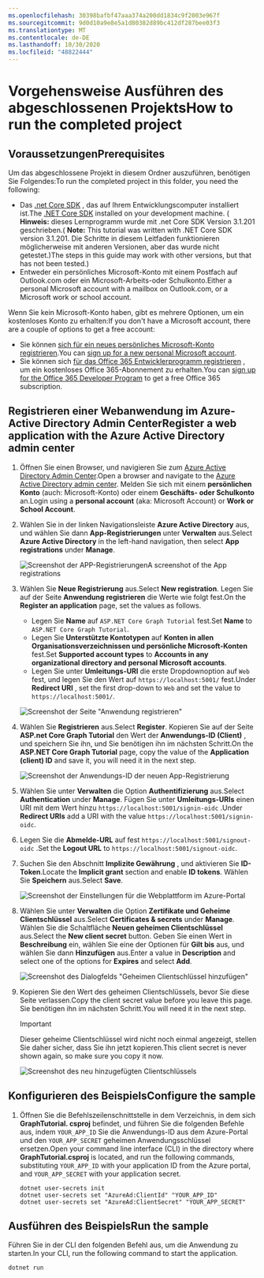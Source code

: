 ```yaml
---
ms.openlocfilehash: 30398bafbf47aaa374a200dd1834c9f2003e967f
ms.sourcegitcommit: 9d0d10a9e8e5a1d80382d89bc412df287bee03f3
ms.translationtype: MT
ms.contentlocale: de-DE
ms.lasthandoff: 10/30/2020
ms.locfileid: "48822444"
---
```

# <a name="how-to-run-the-completed-project"></a><span data-ttu-id="d47e0-101">Vorgehensweise Ausführen des abgeschlossenen Projekts</span><span class="sxs-lookup"><span data-stu-id="d47e0-101">How to run the completed project</span></span>

## <a name="prerequisites"></a><span data-ttu-id="d47e0-102">Voraussetzungen</span><span class="sxs-lookup"><span data-stu-id="d47e0-102">Prerequisites</span></span>

<span data-ttu-id="d47e0-103">Um das abgeschlossene Projekt in diesem Ordner auszuführen, benötigen Sie Folgendes:</span><span class="sxs-lookup"><span data-stu-id="d47e0-103">To run the completed project in this folder, you need the following:</span></span>

- <span data-ttu-id="d47e0-104">Das [.net Core SDK](https://dotnet.microsoft.com/download) , das auf Ihrem Entwicklungscomputer installiert ist.</span><span class="sxs-lookup"><span data-stu-id="d47e0-104">The [.NET Core SDK](https://dotnet.microsoft.com/download) installed on your development machine.</span></span> <span data-ttu-id="d47e0-105">( **Hinweis:** dieses Lernprogramm wurde mit .net Core SDK Version 3.1.201 geschrieben.</span><span class="sxs-lookup"><span data-stu-id="d47e0-105">( **Note:** This tutorial was written with .NET Core SDK version 3.1.201.</span></span> <span data-ttu-id="d47e0-106">Die Schritte in diesem Leitfaden funktionieren möglicherweise mit anderen Versionen, aber das wurde nicht getestet.)</span><span class="sxs-lookup"><span data-stu-id="d47e0-106">The steps in this guide may work with other versions, but that has not been tested.)</span></span>
- <span data-ttu-id="d47e0-107">Entweder ein persönliches Microsoft-Konto mit einem Postfach auf Outlook.com oder ein Microsoft-Arbeits-oder Schulkonto.</span><span class="sxs-lookup"><span data-stu-id="d47e0-107">Either a personal Microsoft account with a mailbox on Outlook.com, or a Microsoft work or school account.</span></span>

<span data-ttu-id="d47e0-108">Wenn Sie kein Microsoft-Konto haben, gibt es mehrere Optionen, um ein kostenloses Konto zu erhalten:</span><span class="sxs-lookup"><span data-stu-id="d47e0-108">If you don't have a Microsoft account, there are a couple of options to get a free account:</span></span>

- <span data-ttu-id="d47e0-109">Sie können [sich für ein neues persönliches Microsoft-Konto registrieren](https://signup.live.com/signup?wa=wsignin1.0&rpsnv=12&ct=1454618383&rver=6.4.6456.0&wp=MBI_SSL_SHARED&wreply=https://mail.live.com/default.aspx&id=64855&cbcxt=mai&bk=1454618383&uiflavor=web&uaid=b213a65b4fdc484382b6622b3ecaa547&mkt=E-US&lc=1033&lic=1).</span><span class="sxs-lookup"><span data-stu-id="d47e0-109">You can [sign up for a new personal Microsoft account](https://signup.live.com/signup?wa=wsignin1.0&rpsnv=12&ct=1454618383&rver=6.4.6456.0&wp=MBI_SSL_SHARED&wreply=https://mail.live.com/default.aspx&id=64855&cbcxt=mai&bk=1454618383&uiflavor=web&uaid=b213a65b4fdc484382b6622b3ecaa547&mkt=E-US&lc=1033&lic=1).</span></span>
- <span data-ttu-id="d47e0-110">Sie können sich [für das Office 365 Entwicklerprogramm registrieren](https://developer.microsoft.com/office/dev-program) , um ein kostenloses Office 365-Abonnement zu erhalten.</span><span class="sxs-lookup"><span data-stu-id="d47e0-110">You can [sign up for the Office 365 Developer Program](https://developer.microsoft.com/office/dev-program) to get a free Office 365 subscription.</span></span>

## <a name="register-a-web-application-with-the-azure-active-directory-admin-center"></a><span data-ttu-id="d47e0-111">Registrieren einer Webanwendung im Azure-Active Directory Admin Center</span><span class="sxs-lookup"><span data-stu-id="d47e0-111">Register a web application with the Azure Active Directory admin center</span></span>

1. <span data-ttu-id="d47e0-112">Öffnen Sie einen Browser, und navigieren Sie zum [Azure Active Directory Admin Center](https://aad.portal.azure.com).</span><span class="sxs-lookup"><span data-stu-id="d47e0-112">Open a browser and navigate to the [Azure Active Directory admin center](https://aad.portal.azure.com).</span></span> <span data-ttu-id="d47e0-113">Melden Sie sich mit einem **persönlichen Konto** (auch: Microsoft-Konto) oder einem **Geschäfts- oder Schulkonto** an.</span><span class="sxs-lookup"><span data-stu-id="d47e0-113">Login using a **personal account** (aka: Microsoft Account) or **Work or School Account**.</span></span>

1. <span data-ttu-id="d47e0-114">Wählen Sie in der linken Navigationsleiste **Azure Active Directory** aus, und wählen Sie dann **App-Registrierungen** unter **Verwalten** aus.</span><span class="sxs-lookup"><span data-stu-id="d47e0-114">Select **Azure Active Directory** in the left-hand navigation, then select **App registrations** under **Manage**.</span></span>

    ![<span data-ttu-id="d47e0-115">Screenshot der APP-Registrierungen</span><span class="sxs-lookup"><span data-stu-id="d47e0-115">A screenshot of the App registrations</span></span> ](../tutorial/images/aad-portal-app-registrations.png)

1. <span data-ttu-id="d47e0-116">Wählen Sie **Neue Registrierung** aus.</span><span class="sxs-lookup"><span data-stu-id="d47e0-116">Select **New registration**.</span></span> <span data-ttu-id="d47e0-117">Legen Sie auf der Seite **Anwendung registrieren** die Werte wie folgt fest.</span><span class="sxs-lookup"><span data-stu-id="d47e0-117">On the **Register an application** page, set the values as follows.</span></span>

    - <span data-ttu-id="d47e0-118">Legen Sie **Name** auf `ASP.NET Core Graph Tutorial` fest.</span><span class="sxs-lookup"><span data-stu-id="d47e0-118">Set **Name** to `ASP.NET Core Graph Tutorial`.</span></span>
    - <span data-ttu-id="d47e0-119">Legen Sie **Unterstützte Kontotypen** auf **Konten in allen Organisationsverzeichnissen und persönliche Microsoft-Konten** fest.</span><span class="sxs-lookup"><span data-stu-id="d47e0-119">Set **Supported account types** to **Accounts in any organizational directory and personal Microsoft accounts**.</span></span>
    - <span data-ttu-id="d47e0-120">Legen Sie unter **Umleitungs-URI** die erste Dropdownoption auf `Web` fest, und legen Sie den Wert auf `https://localhost:5001/` fest.</span><span class="sxs-lookup"><span data-stu-id="d47e0-120">Under **Redirect URI** , set the first drop-down to `Web` and set the value to `https://localhost:5001/`.</span></span>

    ![Screenshot der Seite "Anwendung registrieren"](../tutorial/images/aad-register-an-app.png)

1. <span data-ttu-id="d47e0-122">Wählen Sie **Registrieren** aus.</span><span class="sxs-lookup"><span data-stu-id="d47e0-122">Select **Register**.</span></span> <span data-ttu-id="d47e0-123">Kopieren Sie auf der Seite **ASP.net Core Graph Tutorial** den Wert der **Anwendungs-ID (Client)** , und speichern Sie ihn, und Sie benötigen ihn im nächsten Schritt.</span><span class="sxs-lookup"><span data-stu-id="d47e0-123">On the **ASP.NET Core Graph Tutorial** page, copy the value of the **Application (client) ID** and save it, you will need it in the next step.</span></span>

    ![Screenshot der Anwendungs-ID der neuen App-Registrierung](../tutorial/images/aad-application-id.png)

1. <span data-ttu-id="d47e0-125">Wählen Sie unter **Verwalten** die Option **Authentifizierung** aus.</span><span class="sxs-lookup"><span data-stu-id="d47e0-125">Select **Authentication** under **Manage**.</span></span> <span data-ttu-id="d47e0-126">Fügen Sie unter **Umleitungs-URIs** einen URI mit dem Wert hinzu `https://localhost:5001/signin-oidc` .</span><span class="sxs-lookup"><span data-stu-id="d47e0-126">Under **Redirect URIs** add a URI with the value `https://localhost:5001/signin-oidc`.</span></span>

1. <span data-ttu-id="d47e0-127">Legen Sie die **Abmelde-URL** auf fest `https://localhost:5001/signout-oidc` .</span><span class="sxs-lookup"><span data-stu-id="d47e0-127">Set the **Logout URL** to `https://localhost:5001/signout-oidc`.</span></span>

1. <span data-ttu-id="d47e0-128">Suchen Sie den Abschnitt **Implizite Gewährung** , und aktivieren Sie **ID-Token**.</span><span class="sxs-lookup"><span data-stu-id="d47e0-128">Locate the **Implicit grant** section and enable **ID tokens**.</span></span> <span data-ttu-id="d47e0-129">Wählen Sie **Speichern** aus.</span><span class="sxs-lookup"><span data-stu-id="d47e0-129">Select **Save**.</span></span>

    ![Screenshot der Einstellungen für die Webplattform im Azure-Portal](../tutorial/images/aad-web-platform.png)

1. <span data-ttu-id="d47e0-131">Wählen Sie unter **Verwalten** die Option **Zertifikate und Geheime Clientschlüssel** aus.</span><span class="sxs-lookup"><span data-stu-id="d47e0-131">Select **Certificates & secrets** under **Manage**.</span></span> <span data-ttu-id="d47e0-132">Wählen Sie die Schaltfläche **Neuen geheimen Clientschlüssel** aus.</span><span class="sxs-lookup"><span data-stu-id="d47e0-132">Select the **New client secret** button.</span></span> <span data-ttu-id="d47e0-133">Geben Sie einen Wert in **Beschreibung** ein, wählen Sie eine der Optionen für **Gilt bis** aus, und wählen Sie dann **Hinzufügen** aus.</span><span class="sxs-lookup"><span data-stu-id="d47e0-133">Enter a value in **Description** and select one of the options for **Expires** and select **Add**.</span></span>

    ![Screenshot des Dialogfelds "Geheimen Clientschlüssel hinzufügen"](../tutorial/images/aad-new-client-secret.png)

1. <span data-ttu-id="d47e0-135">Kopieren Sie den Wert des geheimen Clientschlüssels, bevor Sie diese Seite verlassen.</span><span class="sxs-lookup"><span data-stu-id="d47e0-135">Copy the client secret value before you leave this page.</span></span> <span data-ttu-id="d47e0-136">Sie benötigen ihn im nächsten Schritt.</span><span class="sxs-lookup"><span data-stu-id="d47e0-136">You will need it in the next step.</span></span>

    > [!IMPORTANT]
    > <span data-ttu-id="d47e0-137">Dieser geheime Clientschlüssel wird nicht noch einmal angezeigt, stellen Sie daher sicher, dass Sie ihn jetzt kopieren.</span><span class="sxs-lookup"><span data-stu-id="d47e0-137">This client secret is never shown again, so make sure you copy it now.</span></span>

    ![Screenshot des neu hinzugefügten Clientschlüssels](../tutorial/images/aad-copy-client-secret.png)

## <a name="configure-the-sample"></a><span data-ttu-id="d47e0-139">Konfigurieren des Beispiels</span><span class="sxs-lookup"><span data-stu-id="d47e0-139">Configure the sample</span></span>

1. <span data-ttu-id="d47e0-140">Öffnen Sie die Befehlszeilenschnittstelle in dem Verzeichnis, in dem sich **GraphTutorial. csproj** befindet, und führen Sie die folgenden Befehle aus, indem `YOUR_APP_ID` Sie die Anwendungs-ID aus dem Azure-Portal und den `YOUR_APP_SECRET` geheimen Anwendungsschlüssel ersetzen.</span><span class="sxs-lookup"><span data-stu-id="d47e0-140">Open your command line interface (CLI) in the directory where **GraphTutorial.csproj** is located, and run the following commands, substituting `YOUR_APP_ID` with your application ID from the Azure portal, and `YOUR_APP_SECRET` with your application secret.</span></span>

    ```Shell
    dotnet user-secrets init
    dotnet user-secrets set "AzureAd:ClientId" "YOUR_APP_ID"
    dotnet user-secrets set "AzureAd:ClientSecret" "YOUR_APP_SECRET"
    ```

## <a name="run-the-sample"></a><span data-ttu-id="d47e0-141">Ausführen des Beispiels</span><span class="sxs-lookup"><span data-stu-id="d47e0-141">Run the sample</span></span>

<span data-ttu-id="d47e0-142">Führen Sie in der CLI den folgenden Befehl aus, um die Anwendung zu starten.</span><span class="sxs-lookup"><span data-stu-id="d47e0-142">In your CLI, run the following command to start the application.</span></span>

```Shell
dotnet run
```
